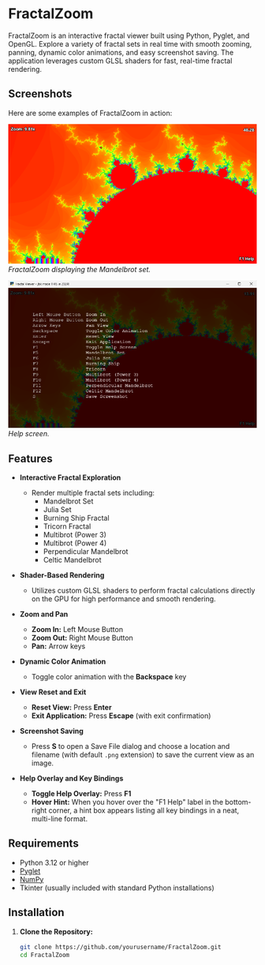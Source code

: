 # FractalZoom

FractalZoom is an interactive fractal viewer built using Python, Pyglet, and OpenGL. Explore a variety of fractal sets in real time with smooth zooming, panning, dynamic color animations, and easy screenshot saving. The application leverages custom GLSL shaders for fast, real-time fractal rendering.

## Screenshots

Here are some examples of FractalZoom in action:

![FractalZoom Screenshot 1](screenshots/screenshot1.png)
*FractalZoom displaying the Mandelbrot set.*

![FractalZoom Screenshot 2](screenshots/screenshot2.png)
*Help screen.*

## Features

- **Interactive Fractal Exploration**
  - Render multiple fractal sets including:
    - Mandelbrot Set
    - Julia Set
    - Burning Ship Fractal
    - Tricorn Fractal
    - Multibrot (Power 3)
    - Multibrot (Power 4)
    - Perpendicular Mandelbrot
    - Celtic Mandelbrot

- **Shader-Based Rendering**
  - Utilizes custom GLSL shaders to perform fractal calculations directly on the GPU for high performance and smooth rendering.

- **Zoom and Pan**
  - **Zoom In:** Left Mouse Button
  - **Zoom Out:** Right Mouse Button
  - **Pan:** Arrow keys

- **Dynamic Color Animation**
  - Toggle color animation with the **Backspace** key

- **View Reset and Exit**
  - **Reset View:** Press **Enter**
  - **Exit Application:** Press **Escape** (with exit confirmation)

- **Screenshot Saving**
  - Press **S** to open a Save File dialog and choose a location and filename (with default `.png` extension) to save the current view as an image.

- **Help Overlay and Key Bindings**
  - **Toggle Help Overlay:** Press **F1**
  - **Hover Hint:** When you hover over the "F1 Help" label in the bottom-right corner, a hint box appears listing all key bindings in a neat, multi-line format.

## Requirements

- Python 3.12 or higher
- [Pyglet](https://pyglet.readthedocs.io/)
- [NumPy](https://numpy.org/)
- Tkinter (usually included with standard Python installations)

## Installation

1. **Clone the Repository:**

   ```bash
   git clone https://github.com/yourusername/FractalZoom.git
   cd FractalZoom
